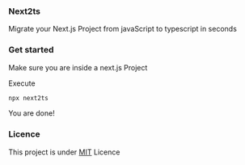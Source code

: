 ### Next2ts

Migrate your Next.js Project from javaScript to typescript in seconds

### Get started

Make sure you are inside a next.js Project

Execute

```bash
npx next2ts
```

You are done!


### Licence

This project is under [MIT](https://github.com/makuzaverite/next2ts) Licence

